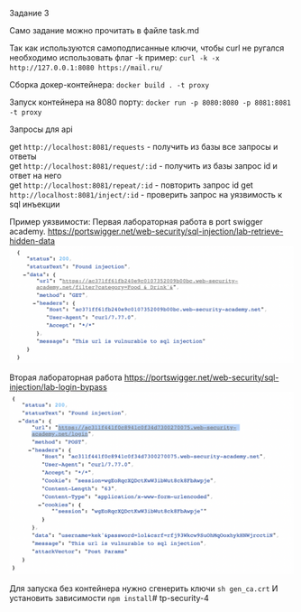 Задание 3

Само задание можно прочитать в файле task.md

Так как используются самоподписанные ключи, чтобы curl не ругался необходимо использовать флаг -k пример:
`curl -k -x http://127.0.0.1:8080 https://mail.ru/`

Сборка докер-контейнера:
`docker build . -t proxy`

Запуск контейнера на 8080 порту:
`docker run -p 8080:8080 -p 8081:8081 -t proxy`


Запросы для api

get `http://localhost:8081/requests` - получить из базы все запросы и ответы  
get `http://localhost:8081/request/:id` - получить из базы запрос id и ответ на него  
get `http://localhost:8081/repeat/:id` - повторить запрос id
get `http://localhost:8081/inject/:id` - проверить запрос на уязвимость к sql инъекции

Пример уязвимости:
Первая лабораторная работа в port swigger academy.
https://portswigger.net/web-security/sql-injection/lab-retrieve-hidden-data
![уязвимость](img/success.png)

Вторая лабораторная работа
https://portswigger.net/web-security/sql-injection/lab-login-bypass
![уязвимость](img/success2.png)




Для запуска без контейнера нужно сгенерить ключи 
`sh gen_ca.crt`
И установить зависимости 
`npm install`# tp-security-4
